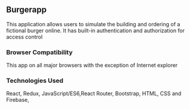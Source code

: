 

## Burgerapp

This application allows users to simulate the building and ordering of a fictional burger online. It has built-in authentication and authorization for access control 

### Browser Compatibility
This app on all major browsers with the exception of Internet explorer

### Technologies Used
React, Redux, JavaScript/ES6,React Router, Bootstrap, HTML, CSS and Firebase, 
